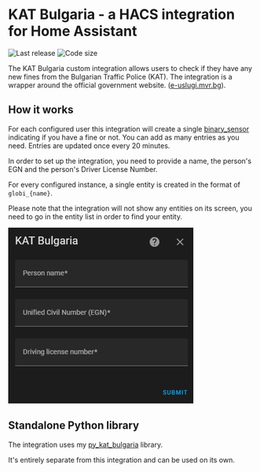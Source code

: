 # KAT Bulgaria - a HACS integration for Home Assistant

![Last release](https://img.shields.io/github/release-date/nedevski/hacs_kat_bulgaria?style=flat-square)
![Code size](https://img.shields.io/github/languages/code-size/nedevski/hacs_kat_bulgaria?style=flat-square)

The KAT Bulgaria custom integration allows users to check if they have any new fines from the Bulgarian Traffic Police (KAT).
The integration is a wrapper around the official government website.
([e-uslugi.mvr.bg](https://e-uslugi.mvr.bg/services/kat-obligations)).

## How it works

For each configured user this integration will create a single [binary_sensor](/integrations/binary_sensor) indicating if you have a fine or not. You can add as many entries as you need. Entries are updated once every 20 minutes.

In order to set up the integration, you need to provide a name, the person's EGN and the person's Driver License Number.

For every configured instance, a single entity is created in the format of `globi_{name}`.

Please note that the integration will not show any entities on its screen, you need to go in the entity list in order to find your entity.

![Config flow](docs/config-flow.jpg)

## Standalone Python library

The integration uses my [py_kat_bulgaria](https://github.com/Nedevski/py_kat_bulgaria) library.

It's entirely separate from this integration and can be used on its own.
